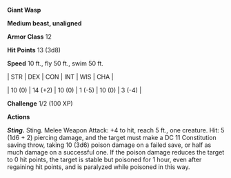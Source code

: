 **Giant Wasp**

**Medium beast, unaligned**

**Armor Class** 12

**Hit Points** 13 (3d8)

**Speed** 10 ft., fly 50 ft., swim 50 ft.

|   STR   |   DEX   |   CON   |   INT   |   WIS   |   CHA   |
  
| 10 (0) | 14 (+2) | 10 (0) | 1 (-5) | 10 (0) | 3 (-4) |

**Challenge** 1/2 (100 XP)

**Actions**

***Sting.*** Sting. Melee Weapon Attack: +4 to hit, reach 5 ft., one creature. Hit: 5 (1d6 + 2) piercing damage, and the target must make a DC 11 Constitution saving throw, taking 10 (3d6) poison damage on a failed save, or half as much damage on a successful one. If the poison damage reduces the target to 0 hit points, the target is stable but poisoned for 1 hour, even after regaining hit points, and is paralyzed while poisoned in this way.


